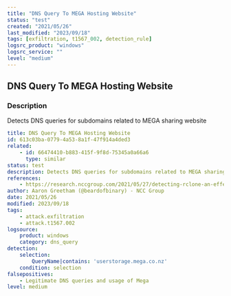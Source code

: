 ```yaml
---
title: "DNS Query To MEGA Hosting Website"
status: "test"
created: "2021/05/26"
last_modified: "2023/09/18"
tags: [exfiltration, t1567_002, detection_rule]
logsrc_product: "windows"
logsrc_service: ""
level: "medium"
---
```


## DNS Query To MEGA Hosting Website

### Description

Detects DNS queries for subdomains related to MEGA sharing website

```yml
title: DNS Query To MEGA Hosting Website
id: 613c03ba-0779-4a53-8a1f-47f914a4ded3
related:
    - id: 66474410-b883-415f-9f8d-75345a0a66a6
      type: similar
status: test
description: Detects DNS queries for subdomains related to MEGA sharing website
references:
    - https://research.nccgroup.com/2021/05/27/detecting-rclone-an-effective-tool-for-exfiltration/
author: Aaron Greetham (@beardofbinary) - NCC Group
date: 2021/05/26
modified: 2023/09/18
tags:
    - attack.exfiltration
    - attack.t1567.002
logsource:
    product: windows
    category: dns_query
detection:
    selection:
        QueryName|contains: 'userstorage.mega.co.nz'
    condition: selection
falsepositives:
    - Legitimate DNS queries and usage of Mega
level: medium

```
